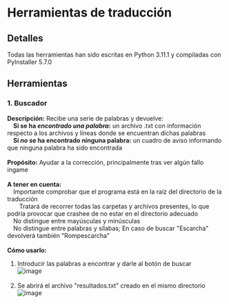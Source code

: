 # Herramientas de traducción

## Detalles
Todas las herramientas han sido escritas en Python 3.11.1 y compiladas con PyInstaller 5.7.0

## Herramientas
### 1. Buscador
  **Descripción:**
  Recibe una serie de palabras y devuelve:
  <br /> &emsp;**Si se ha _encontrado una palabra_:** un archivo .txt con información respecto a los archivos y líneas donde se encuentran dichas palabras
  <br /> &emsp;**Si _no_ se ha encontrado ninguna palabra:** un cuadro de aviso informando que ninguna palabra ha sido encontrada
  <br /> <br />
  **Propósito:** Ayudar a la corrección, principalmente tras ver algún fallo ingame
  <br /> <br />
  **A tener en cuenta:**
  <br /> &emsp;Importante comprobar que el programa está en la raíz del directorio de la traducción
  <br /> &emsp;&emsp;Tratará de recorrer todas las carpetas y archivos presentes, lo que podría provocar que crashee de no estar en el directorio adecuado
  <br /> &emsp;No distingue entre mayúsculas y minúsculas
  <br /> &emsp;No distingue entre palabras y sílabas; En caso de buscar "Escarcha" devolverá también "Rompescarcha"
  <br /> <br />
  **Cómo usarlo:**
  <br />
  1. Introducir las palabras a encontrar y darle al botón de buscar
  <br />![image](https://user-images.githubusercontent.com/77066213/217523835-c27c403b-3eea-46d5-8fc1-b074390ce992.png)
  <br /> <br />
  2. Se abrirá el archivo "resultados.txt" creado en el mismo directorio
  <br />![image](https://user-images.githubusercontent.com/77066213/217523961-4ee951da-aa75-4fd2-8088-e051b16e1037.png)

